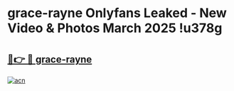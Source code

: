 # grace-rayne Onlyfans Leaked - New Video & Photos March 2025 !u378g

# <h2><a href="https://23a1gr.iuczelnia.edu.pl?title=grace-rayne&ref=u378g">🔗👉 🔴 grace-rayne</a></h2>

[![acn](https://github.com/user-attachments/assets/0f9c940e-d8b0-45ae-aac7-cd30a18b3e1c)](https://23a1gr.iuczelnia.edu.pl?title=grace-rayne&ref=u378g)

